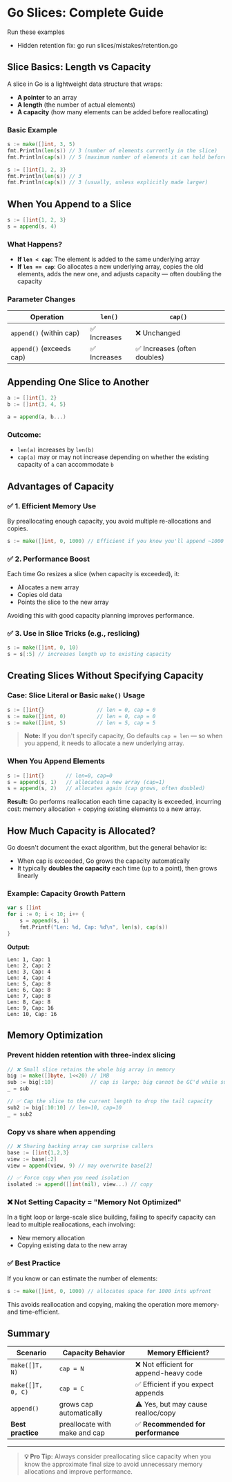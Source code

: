 # Go Slices: Complete Guide

Run these examples
- Hidden retention fix: go run slices/mistakes/retention.go

## **Slice Basics: Length vs Capacity**

A slice in Go is a lightweight data structure that wraps:
- **A pointer** to an array
- **A length** (the number of actual elements)
- **A capacity** (how many elements can be added before reallocating)

### **Basic Example**

```go
s := make([]int, 3, 5)
fmt.Println(len(s)) // 3 (number of elements currently in the slice)
fmt.Println(cap(s)) // 5 (maximum number of elements it can hold before growing)
```

```go
s := []int{1, 2, 3}
fmt.Println(len(s)) // 3
fmt.Println(cap(s)) // 3 (usually, unless explicitly made larger)
```

## **When You Append to a Slice**

```go
s := []int{1, 2, 3}
s = append(s, 4)
```

### **What Happens?**

- **If `len < cap`**: The element is added to the same underlying array
- **If `len == cap`**: Go allocates a new underlying array, copies the old elements, adds the new one, and adjusts capacity — often doubling the capacity

### **Parameter Changes**

| Operation | `len()` | `cap()` |
|-----------|---------|---------|
| `append()` (within cap) | ✅ Increases | ❌ Unchanged |
| `append()` (exceeds cap) | ✅ Increases | ✅ Increases (often doubles) |

## **Appending One Slice to Another**

```go
a := []int{1, 2}
b := []int{3, 4, 5}

a = append(a, b...)
```

### **Outcome:**
- `len(a)` increases by `len(b)`
- `cap(a)` may or may not increase depending on whether the existing capacity of `a` can accommodate `b`

## **Advantages of Capacity**

### **✅ 1. Efficient Memory Use**
By preallocating enough capacity, you avoid multiple re-allocations and copies.

```go
s := make([]int, 0, 1000) // Efficient if you know you'll append ~1000 items
```

### **✅ 2. Performance Boost**
Each time Go resizes a slice (when capacity is exceeded), it:
- Allocates a new array
- Copies old data
- Points the slice to the new array

Avoiding this with good capacity planning improves performance.

### **✅ 3. Use in Slice Tricks (e.g., reslicing)**

```go
s := make([]int, 0, 10)
s = s[:5] // increases length up to existing capacity
```

## **Creating Slices Without Specifying Capacity**

### **Case: Slice Literal or Basic `make()` Usage**

```go
s := []int{}                 // len = 0, cap = 0
s := make([]int, 0)          // len = 0, cap = 0
s := make([]int, 5)          // len = 5, cap = 5
```

> **Note:** If you don't specify capacity, Go defaults `cap = len` — so when you append, it needs to allocate a new underlying array.

### **When You Append Elements**

```go
s := []int{}       // len=0, cap=0
s = append(s, 1)   // allocates a new array (cap=1)
s = append(s, 2)   // allocates again (cap grows, often doubled)
```

**Result:** Go performs reallocation each time capacity is exceeded, incurring cost: memory allocation + copying existing elements to a new array.

## **How Much Capacity is Allocated?**

Go doesn't document the exact algorithm, but the general behavior is:
- When cap is exceeded, Go grows the capacity automatically
- It typically **doubles the capacity** each time (up to a point), then grows linearly

### **Example: Capacity Growth Pattern**

```go
var s []int
for i := 0; i < 10; i++ {
    s = append(s, i)
    fmt.Printf("Len: %d, Cap: %d\n", len(s), cap(s))
}
```

**Output:**
```
Len: 1, Cap: 1
Len: 2, Cap: 2
Len: 3, Cap: 4
Len: 4, Cap: 4
Len: 5, Cap: 8
Len: 6, Cap: 8
Len: 7, Cap: 8
Len: 8, Cap: 8
Len: 9, Cap: 16
Len: 10, Cap: 16
```

## **Memory Optimization**

### Prevent hidden retention with three-index slicing
```go
// ❌ Small slice retains the whole big array in memory
big := make([]byte, 1<<20) // 1MB
sub := big[:10]            // cap is large; big cannot be GC'd while sub is alive
_ = sub

// ✅ Cap the slice to the current length to drop the tail capacity
sub2 := big[:10:10] // len=10, cap=10
_ = sub2
```

### Copy vs share when appending
```go
// ❌ Sharing backing array can surprise callers
base := []int{1,2,3}
view := base[:2]
view = append(view, 9) // may overwrite base[2]

// ✅ Force copy when you need isolation
isolated := append([]int(nil), view...) // copy
```


### **❌ Not Setting Capacity = "Memory Not Optimized"**

In a tight loop or large-scale slice building, failing to specify capacity can lead to multiple reallocations, each involving:
- New memory allocation
- Copying existing data to the new array

### **✅ Best Practice**

If you know or can estimate the number of elements:

```go
s := make([]int, 0, 1000) // allocates space for 1000 ints upfront
```

This avoids reallocation and copying, making the operation more memory- and time-efficient.

## **Summary**

| Scenario | Capacity Behavior | Memory Efficient? |
|----------|-------------------|-------------------|
| `make([]T, N)` | `cap = N` | ❌ Not efficient for append-heavy code |
| `make([]T, 0, C)` | `cap = C` | ✅ Efficient if you expect appends |
| `append()` | grows cap automatically | ⚠️ Yes, but may cause realloc/copy |
| **Best practice** | preallocate with make and cap | ✅ **Recommended for performance** |

---

> **💡 Pro Tip:** Always consider preallocating slice capacity when you know the approximate final size to avoid unnecessary memory allocations and improve performance.
